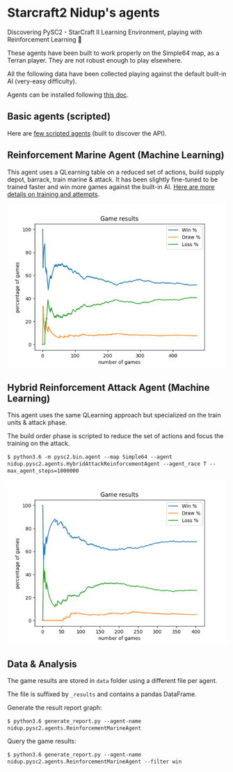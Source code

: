 Starcraft2 Nidup's agents
=========================

Discovering PySC2 - StarCraft II Learning Environment, playing with Reinforcement Learning 🤖

These agents have been built to work properly on the Simple64 map, as a Terran player.
They are not robust enough to play elsewhere.

All the following data have been collected playing against the default built-in AI (very-easy difficulty).

Agents can be installed following [this doc](doc/install.md).

Basic agents (scripted)
-----------------------

Here are [few scripted agents](doc/scripted_agents.md) (built to discover the API).

Reinforcement Marine Agent (Machine Learning)
---------------------------------------------

This agent uses a QLearning table on a reduced set of actions, build supply depot, barrack, train marine & attack.
It has been slightly fine-tuned to be trained faster and win more games against the built-in AI.
[Here are more details on training and attempts](doc/reinforcement_marine_agent.md).

![Image of ReinforcementMarineAgent 4](doc/ReinforcementMarineAgent_enemyb1andb2.png)

Hybrid Reinforcement Attack Agent (Machine Learning)
----------------------------------------------------

This agent uses the same QLearning approach but specialized on the train units & attack phase.

The build order phase is scripted to reduce the set of actions and focus the training on the attack.

```
$ python3.6 -m pysc2.bin.agent --map Simple64 --agent nidup.pysc2.agents.HybridAttackReinforcementAgent --agent_race T --max_agent_steps=1000000
```

![Image of HybridAttackReinforcementAgent](doc/HybridAttackReinforcementAgent_results.png)

Data & Analysis
---------------

The game results are stored in `data` folder using a different file per agent.

The file is suffixed by `_results` and contains a pandas DataFrame.

Generate the result report graph:
```
$ python3.6 generate_report.py --agent-name nidup.pysc2.agents.ReinforcementMarineAgent
```

Query the game results:
```
$ python3.6 generate_report.py --agent-name nidup.pysc2.agents.ReinforcementMarineAgent --filter win
```
